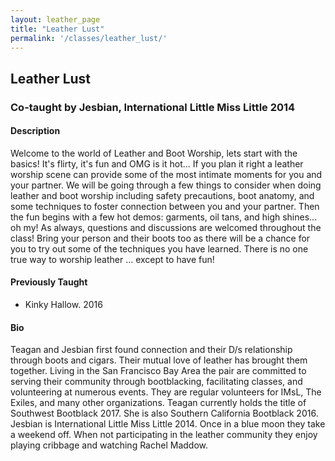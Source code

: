 ```yaml
---
layout: leather_page
title: "Leather Lust"
permalink: '/classes/leather_lust/'
---
```


## Leather Lust
### Co-taught by Jesbian, International Little Miss Little 2014

#### Description
Welcome to the world of Leather and Boot Worship, lets start with the basics! It's flirty, it's fun and OMG is it hot...
If you plan it right a leather worship scene can provide some of the most intimate moments for you and your partner. We will be going through a few things to consider when doing leather and boot worship including safety precautions, boot anatomy, and some techniques to foster connection between you and your partner. Then the fun begins with a few hot demos: garments, oil tans, and high shines... oh my! As always, questions and discussions are welcomed throughout the class! Bring your person and their boots too as there will be a chance for you to try out some of the techniques you have learned. There is no one true way to worship leather ... except to have fun!

#### Previously Taught
- Kinky Hallow. 2016

#### Bio
Teagan and Jesbian first found connection and their D/s relationship through boots and cigars. Their mutual love of leather has brought them together. Living in the San Francisco Bay Area the pair are committed to serving their community through bootblacking, facilitating classes, and volunteering at numerous events. They are regular volunteers for IMsL, The Exiles, and many other organizations. Teagan currently holds the title of Southwest Bootblack 2017. She is also Southern California Bootblack 2016. Jesbian is International Little Miss Little 2014. Once in a blue moon they take a weekend off. When not participating in the leather community they enjoy playing cribbage and watching Rachel Maddow. 
